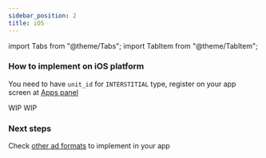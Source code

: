 ```yaml
---
sidebar_position: 2
title: iOS
---
```


import Tabs from "@theme/Tabs";
import TabItem from "@theme/TabItem";

### How to implement on iOS platform

You need to have `unit_id` for `INTERSTITIAL` type, register on your app screen at [Apps panel](https://app-ad.adgrowth.com/mfe-apps/apps)

<Tabs>
  <TabItem value="swift" label="Swift" default>
    WIP
  </TabItem>
  <TabItem value="objective-c" label="Objective-C">
    WIP
  </TabItem>
</Tabs>

### Next steps

Check [other ad formats](/docs/usage) to implement in your app
